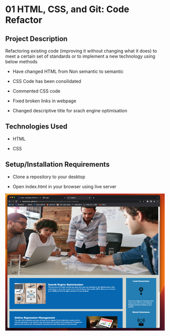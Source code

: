 # 01 HTML, CSS, and Git: Code Refactor

## Project Description

Refactoring existing code (improving it without changing what it does) to meet a certain set of standards or to implement a new technology using below methods

*  Have changed HTML from Non semantic to semantic

*  CSS Code has been consilidated

*  Commented CSS code

*  Fixed broken links in webpage

*  Changed descriptive title for srach engine optimisation


## Technologies Used

*  HTML

*  CSS

## Setup/Installation Requirements

* Clone a repository to your desktop

* Open index.html in your browser using live server

![Screenshot](./assets/images/Readme1.png)







